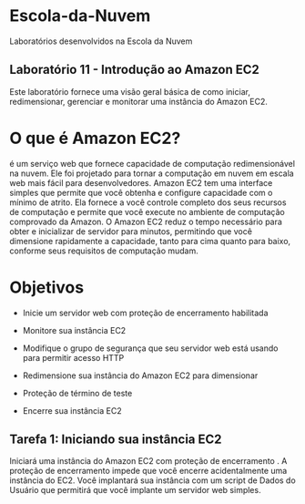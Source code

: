 # Escola-da-Nuvem
Laboratórios desenvolvidos na Escola da Nuvem

## Laboratório 11 - Introdução ao Amazon EC2
Este laboratório fornece uma visão geral básica de como iniciar, redimensionar, gerenciar e monitorar uma instância do Amazon EC2.

# O que é Amazon EC2?
é um serviço web que fornece capacidade de computação redimensionável na nuvem. Ele foi projetado para tornar a computação em nuvem em escala web mais fácil para desenvolvedores.
Amazon EC2 tem uma interface simples que permite que você obtenha e configure capacidade com o mínimo de atrito. Ela fornece a você controle completo dos seus recursos de computação e permite que você execute no ambiente de computação comprovado da Amazon. O Amazon EC2 reduz o tempo necessário para obter e inicializar de servidor para minutos, permitindo que você dimensione rapidamente a capacidade, tanto para cima quanto para baixo, conforme seus requisitos de computação mudam.

# Objetivos

- Inicie um servidor web com proteção de encerramento habilitada

- Monitore sua instância EC2

- Modifique o grupo de segurança que seu servidor web está usando para permitir acesso HTTP

- Redimensione sua instância do Amazon EC2 para dimensionar

- Proteção de término de teste

- Encerre sua instância EC2

## Tarefa 1: Iniciando sua instância EC2
Iniciará uma instância do Amazon EC2 com proteção de encerramento . A proteção de encerramento impede que você encerre acidentalmente uma instância do EC2. Você implantará sua instância com um script de Dados do Usuário que permitirá que você implante um servidor web simples.








